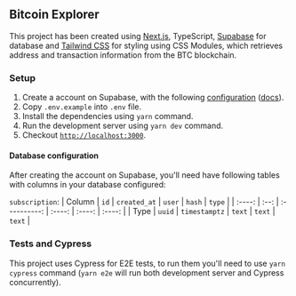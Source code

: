 ## Bitcoin Explorer

This project has been created using [Next.js](https://nextjs.org/), TypeScript, [Supabase](https://supabase.com/) for database and [Tailwind CSS](https://tailwindcss.com/) for styling using CSS Modules, which retrieves address and transaction information from the BTC blockchain.

### Setup

1. Create a account on Supabase, with the following [configuration](#database-configuration) ([docs](https://supabase.com/docs/guides/with-nextjs)).
2. Copy `.env.example` into `.env` file.
3. Install the dependencies using `yarn` command.
4. Run the development server using `yarn dev` command.
5. Checkout [`http://localhost:3000`](http://localhost:3000).

#### Database configuration

After creating the account on Supabase, you'll need have following tables with columns in your database configured:

`subscription`:
| Column | `id` | `created_at` | `user` | `hash` | `type` |
| :----: | :--: | :----------: | :----: | :----: | :----: |
| Type | `uuid` | `timestamptz` | `text` | `text` | `text` |

### Tests and Cypress

This project uses Cypress for E2E tests, to run them you'll need to use `yarn cypress` command (`yarn e2e` will run both development server and Cypress concurrently).
